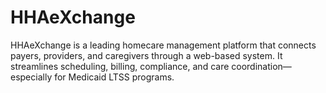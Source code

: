 # HHAeXchange
HHAeXchange is a leading homecare management platform that connects payers, providers, and caregivers through a web-based system. It streamlines scheduling, billing, compliance, and care coordination—especially for Medicaid LTSS programs.
